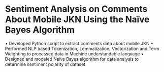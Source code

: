 # Sentiment Analysis on Comments About Mobile JKN Using the Naïve Bayes Algorithm

• Developed Python script to extract comments data about mobile JKN
• Performed NLP based Tokenization, Lemmatization, Vectorization and Term Weighting to processed data in
Machine understandable language
• Designed and modeled Naïve Bayes algorithm for data analysis to determine sentiment polarity of dataset